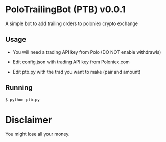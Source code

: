 # PoloTrailingBot (PTB) v0.0.1

A simple bot to add trailing orders to poloniex crypto exchange

## Usage

* You will need a trading API key from Polo (DO NOT enable withdrawls)

* Edit config.json with trading API key from Poloniex.com

* Edit ptb.py with the trad you want to make (pair and amount)

## Running

```
$ python ptb.py
```

# Disclaimer

You might lose all your money. 
